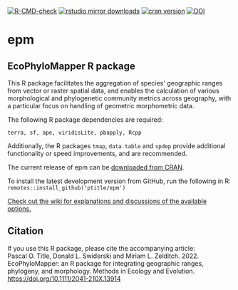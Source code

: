  <!-- badges: start -->
  [![R-CMD-check](https://github.com/ptitle/epm/workflows/R-CMD-check/badge.svg)](https://github.com/ptitle/epm/actions)
  [![rstudio mirror downloads](https://cranlogs.r-pkg.org/badges/epm)](https://github.com/r-hub/cranlogs.app)
  [![cran version](https://www.r-pkg.org/badges/version/epm)](https://cran.r-project.org/package=epm)
  [![DOI](https://zenodo.org/badge/348488706.svg)](https://zenodo.org/badge/latestdoi/348488706)
  <!-- badges: end -->
# epm
## EcoPhyloMapper R package

This R package facilitates the aggregation of species' geographic ranges from vector or raster spatial data, and enables the calculation of various morphological and phylogenetic community metrics across geography, with a particular focus on handling of geometric morphometric data.

The following R package dependencies are required:

`terra, sf, ape, viridisLite, pbapply, Rcpp`

Additionally, the R packages `tmap`, `data.table` and `spdep` provide additional functionality or speed improvements, and are recommended.

The current release of epm can be [downloaded from CRAN]( https://cran.r-project.org/package=epm).

To install the latest development version from GitHub, run the following in R: `remotes::install_github('ptitle/epm')`

[Check out the wiki for explanations and discussions of the available options.](https://github.com/ptitle/epm/wiki)

## Citation
If you use this R package, please cite the accompanying article: <br>
Pascal O. Title, Donald L. Swiderski and Miriam L. Zelditch. 2022. EcoPhyloMapper: an R package for integrating geographic ranges, phylogeny, and morphology. Methods in Ecology and Evolution. https://doi.org/10.1111/2041-210X.13914


